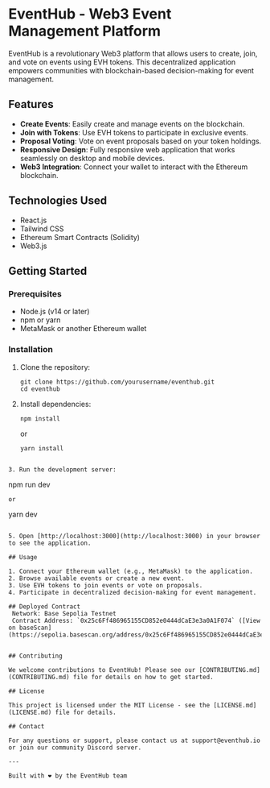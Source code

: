 # EventHub - Web3 Event Management Platform

EventHub is a revolutionary Web3 platform that allows users to create, join, and vote on events using EVH tokens. This decentralized application empowers communities with blockchain-based decision-making for event management.

## Features

- **Create Events**: Easily create and manage events on the blockchain.
- **Join with Tokens**: Use EVH tokens to participate in exclusive events.
- **Proposal Voting**: Vote on event proposals based on your token holdings.
- **Responsive Design**: Fully responsive web application that works seamlessly on desktop and mobile devices.
- **Web3 Integration**: Connect your wallet to interact with the Ethereum blockchain.

## Technologies Used

- React.js
- Tailwind CSS
- Ethereum Smart Contracts (Solidity)
- Web3.js

## Getting Started

### Prerequisites

- Node.js (v14 or later)
- npm or yarn
- MetaMask or another Ethereum wallet

### Installation

1. Clone the repository:
   ```
   git clone https://github.com/yourusername/eventhub.git
   cd eventhub
   ```

2. Install dependencies:
   ```
   npm install
   ```
   or
   ```
   yarn install
   ```

  ```

3. Run the development server:
   ```
   npm run dev
   ```
   or
   ```
   yarn dev
   ```

5. Open [http://localhost:3000](http://localhost:3000) in your browser to see the application.

## Usage

1. Connect your Ethereum wallet (e.g., MetaMask) to the application.
2. Browse available events or create a new event.
3. Use EVH tokens to join events or vote on proposals.
4. Participate in decentralized decision-making for event management.

## Deployed Contract
    Network: Base Sepolia Testnet
    Contract Address: `0x25c6Ff486965155CD852e0444dCaE3e3a0A1F074` ([View on baseScan](https://sepolia.basescan.org/address/0x25c6Ff486965155CD852e0444dCaE3e3a0A1F074))


## Contributing

We welcome contributions to EventHub! Please see our [CONTRIBUTING.md](CONTRIBUTING.md) file for details on how to get started.

## License

This project is licensed under the MIT License - see the [LICENSE.md](LICENSE.md) file for details.

## Contact

For any questions or support, please contact us at support@eventhub.io or join our community Discord server.

---

Built with ❤️ by the EventHub team
